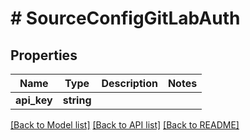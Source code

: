 # # SourceConfigGitLabAuth

## Properties

Name | Type | Description | Notes
------------ | ------------- | ------------- | -------------
**api_key** | **string** |  |

[[Back to Model list]](../../README.md#models) [[Back to API list]](../../README.md#endpoints) [[Back to README]](../../README.md)
